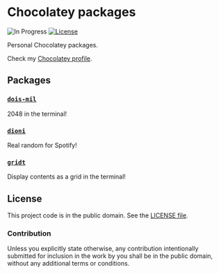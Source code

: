 ﻿# Chocolatey packages

![In Progress][badge-1-img]
[![License][badge-2-img]][badge-2-link]

Personal Chocolatey packages.

Check my [Chocolatey profile][1].

## Packages

### [`dois-mil`][2]

2048 in the terminal!

### [`dioni`][3]

Real random for Spotify!

### [`gridt`][4]

Display contents as a grid in the terminal!

## License

This project code is in the public domain. See the [LICENSE file][5].

### Contribution

Unless you explicitly state otherwise, any contribution intentionally
submitted for inclusion in the work by you shall be in the public
domain, without any additional terms or conditions.

[1]: https://chocolatey.org/profiles/Nhanderu
[2]: https://github.com/Nhanderu/dois-mil
[3]: https://github.com/Nhanderu/dioni
[4]: https://github.com/Nhanderu/gridt
[5]: ./LICENSE

[badge-1-img]: https://img.shields.io/badge/code-in_progress-important?style=flat-square
[badge-2-img]: https://img.shields.io/github/license/Nhanderu/chocolatey-packages?style=flat-square
[badge-2-link]: https://github.com/Nhanderu/chocolatey-packages/blob/master/LICENSE
